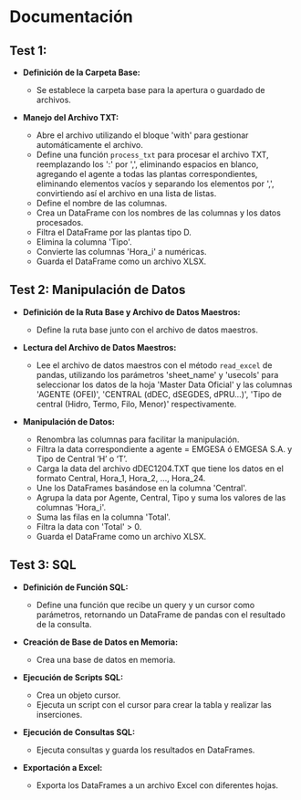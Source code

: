 # Documentación

## Test 1:

- **Definición de la Carpeta Base:**
  - Se establece la carpeta base para la apertura o guardado de archivos.

- **Manejo del Archivo TXT:**
  - Abre el archivo utilizando el bloque 'with' para gestionar automáticamente el archivo.
  - Define una función `process_txt` para procesar el archivo TXT, reemplazando los ':' por ',', eliminando espacios en blanco, agregando el agente a todas las plantas correspondientes, eliminando elementos vacíos y separando los elementos por ',', convirtiendo así el archivo en una lista de listas.
  - Define el nombre de las columnas.
  - Crea un DataFrame con los nombres de las columnas y los datos procesados.
  - Filtra el DataFrame por las plantas tipo D.
  - Elimina la columna 'Tipo'.
  - Convierte las columnas 'Hora_i' a numéricas.
  - Guarda el DataFrame como un archivo XLSX.

## Test 2: Manipulación de Datos

- **Definición de la Ruta Base y Archivo de Datos Maestros:**
  - Define la ruta base junto con el archivo de datos maestros.

- **Lectura del Archivo de Datos Maestros:**
  - Lee el archivo de datos maestros con el método `read_excel` de pandas, utilizando los parámetros 'sheet_name' y 'usecols' para seleccionar los datos de la hoja 'Master Data Oficial' y las columnas 'AGENTE (OFEI)', 'CENTRAL (dDEC, dSEGDES, dPRU…)', 'Tipo de central (Hidro, Termo, Filo, Menor)' respectivamente.

- **Manipulación de Datos:**
  - Renombra las columnas para facilitar la manipulación.
  - Filtra la data correspondiente a agente = EMGESA ó EMGESA S.A. y Tipo de Central ‘H’ o ‘T’.
  - Carga la data del archivo dDEC1204.TXT que tiene los datos en el formato Central, Hora_1, Hora_2, …, Hora_24.
  - Une los DataFrames basándose en la columna 'Central'.
  - Agrupa la data por Agente, Central, Tipo y suma los valores de las columnas 'Hora_i'.
  - Suma las filas en la columna 'Total'.
  - Filtra la data con 'Total' > 0.
  - Guarda el DataFrame como un archivo XLSX.

## Test 3: SQL

- **Definición de Función SQL:**
  - Define una función que recibe un query y un cursor como parámetros, retornando un DataFrame de pandas con el resultado de la consulta.

- **Creación de Base de Datos en Memoria:**
  - Crea una base de datos en memoria.

- **Ejecución de Scripts SQL:**
  - Crea un objeto cursor.
  - Ejecuta un script con el cursor para crear la tabla y realizar las inserciones.

- **Ejecución de Consultas SQL:**
  - Ejecuta consultas y guarda los resultados en DataFrames.

- **Exportación a Excel:**
  - Exporta los DataFrames a un archivo Excel con diferentes hojas.